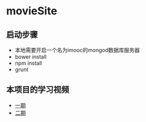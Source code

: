 # movieSite

## 启动步骤
- 本地需要开启一个名为imooc的mongod数据库服务器
- bower install
- npm install
- grunt

## 本项目的学习视频
- [一期](http://www.imooc.com/learn/75)
- [二期](http://www.imooc.com/learn/197)